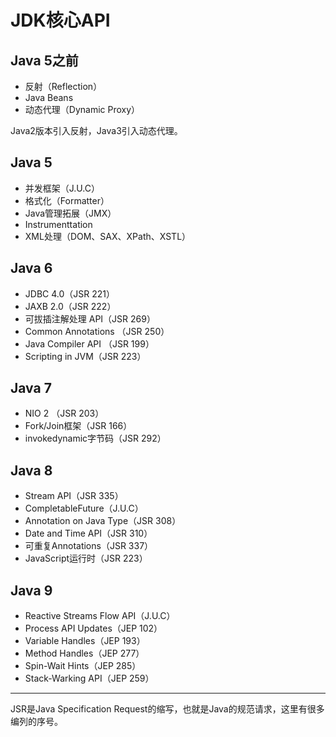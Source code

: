 # JDK核心API

## Java 5之前

+ 反射（Reflection）
+ Java Beans
+ 动态代理（Dynamic Proxy）

Java2版本引入反射，Java3引入动态代理。

## Java 5

+ 并发框架（J.U.C）
+ 格式化（Formatter）
+ Java管理拓展（JMX）
+ Instrumenttation
+ XML处理（DOM、SAX、XPath、XSTL）

## Java 6

+ JDBC 4.0（JSR 221）
+ JAXB 2.0（JSR 222）
+ 可拔插注解处理 API（JSR 269）
+ Common Annotations （JSR 250）
+ Java Compiler API （JSR 199）
+ Scripting in JVM（JSR 223）

## Java 7

+ NIO 2 （JSR 203）
+ Fork/Join框架（JSR 166）
+ invokedynamic字节码（JSR 292）

## Java 8

+ Stream API（JSR 335）
+ CompletableFuture（J.U.C）
+ Annotation on Java Type（JSR 308）
+ Date and Time API（JSR 310）
+ 可重复Annotations（JSR 337）
+ JavaScript运行时（JSR 223）

## Java 9

+ Reactive Streams Flow API（J.U.C）
+ Process API Updates（JEP 102）
+ Variable Handles（JEP 193）
+ Method Handles（JEP 277）
+ Spin-Wait Hints（JEP 285）
+ Stack-Warking API（JEP 259）

***

JSR是Java Specification Request的缩写，也就是Java的规范请求，这里有很多编列的序号。